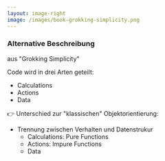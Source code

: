 ```yaml
---
layout: image-right
image: /images/book-grokking-simplicity.png
---
```


### Alternative Beschreibung

aus "Grokking Simplicity"

Code wird in drei Arten geteilt:

- Calculations
- Actions
- Data

👉 Unterschied zur "klassischen" Objektorientierung:

- Trennung zwischen Verhalten und Datenstrukur
  - Calculations: Pure Functions
  - Actions: Impure Functions
  - Data
